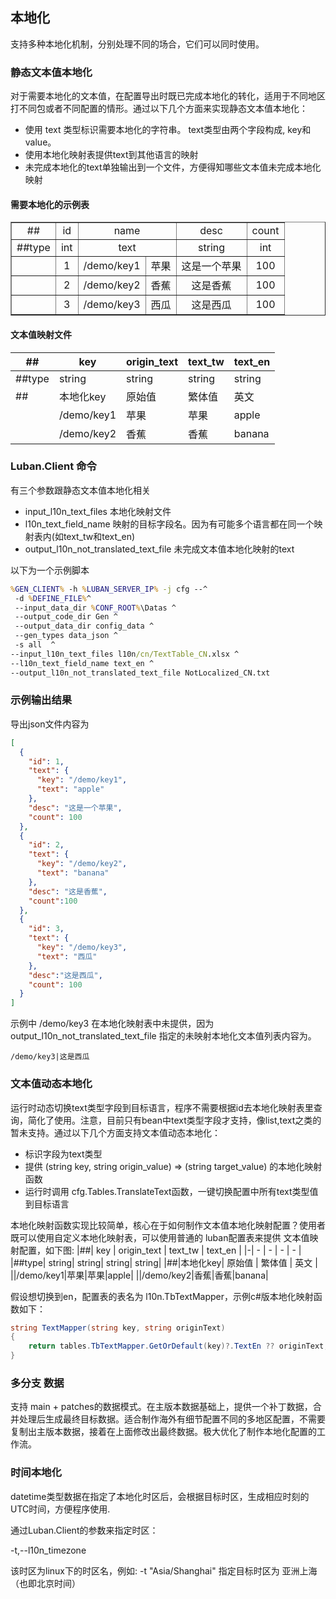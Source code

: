 ## 本地化
支持多种本地化机制，分别处理不同的场合，它们可以同时使用。
### 静态文本值本地化
对于需要本地化的文本值，在配置导出时既已完成本地化的转化，适用于不同地区打不同包或者不同配置的情形。通过以下几个方面来实现静态文本值本地化：
- 使用 text 类型标识需要本地化的字符串。 text类型由两个字段构成, key和value。
- 使用本地化映射表提供text到其他语言的映射
- 未完成本地化的text单独输出到一个文件，方便得知哪些文本值未完成本地化映射

#### 需要本地化的示例表

<table border="1">
<tr align="center">
  <td>##</td>
  <td>id</td>
  <td colspan="2">name</td>
  <td>desc</td>
  <td>count</td>
</tr>
<tr align="center">
  <td>##type</td>
  <td>int</td>
  <td colspan="2">text</td>
  <td>string</td>
  <td>int</td>
</tr>
<tr align="center">
  <td/>
  <td>1</td>
  <td>/demo/key1</td><td>苹果</td>
  <td>这是一个苹果</td>
  <td>100</td>
</tr>
<tr align="center">
  <td/>
  <td>2</td>
  <td>/demo/key2</td><td>香蕉</td>
  <td>这是香蕉</td>
  <td>100</td>
</tr>
<tr align="center">
  <td/>
  <td>3</td>
  <td>/demo/key3</td><td>西瓜</td>
  <td>这是西瓜</td>
  <td>100</td>
</tr>
</table>

#### 文本值映射文件


| ## | key | origin_text | text_tw | text_en |
| - | - | - | - | - |
|##type|string|string|string|string|
|##|本地化key| 原始值 | 繁体值 | 英文 |
||/demo/key1|苹果|苹果|apple|
||/demo/key2|香蕉|香蕉|banana|

### Luban.Client 命令
有三个参数跟静态文本值本地化相关
- input_l10n_text_files 本地化映射文件
- l10n_text_field_name 映射的目标字段名。因为有可能多个语言都在同一个映射表内(如text_tw和text_en)
- output_l10n_not_translated_text_file 未完成文本值本地化映射的text

以下为一个示例脚本
```bat
%GEN_CLIENT% -h %LUBAN_SERVER_IP% -j cfg --^
 -d %DEFINE_FILE%^
 --input_data_dir %CONF_ROOT%\Datas ^
 --output_code_dir Gen ^
 --output_data_dir config_data ^
 --gen_types data_json ^
 -s all  ^
--input_l10n_text_files l10n/cn/TextTable_CN.xlsx ^
--l10n_text_field_name text_en ^
--output_l10n_not_translated_text_file NotLocalized_CN.txt
```

### 示例输出结果

导出json文件内容为

```json
[
  {
    "id": 1,
    "text": {
      "key": "/demo/key1",
      "text": "apple"
    },
    "desc": "这是一个苹果",
    "count": 100
  },
  {
    "id": 2,
    "text": {
      "key": "/demo/key2",
      "text": "banana"
    },
    "desc": "这是香蕉",
    "count":100
  },
  {
    "id": 3,
    "text": {
      "key": "/demo/key3",
      "text": "西瓜"
    },
    "desc":"这是西瓜",
    "count": 100
  }
]
```

示例中 /demo/key3 在本地化映射表中未提供，因为output_l10n_not_translated_text_file 指定的未映射本地化文本值列表内容为。

```text
/demo/key3|这是西瓜
```


### 文本值动态本地化

运行时动态切换text类型字段到目标语言，程序不需要根据id去本地化映射表里查询，简化了使用。注意，目前只有bean中text类型字段才支持，像list,text之类的暂未支持。通过以下几个方面支持文本值动态本地化：
- 标识字段为text类型
- 提供 (string key, string origin_value) => (string target_value) 的本地化映射函数
- 运行时调用 cfg.Tables.TranslateText函数，一键切换配置中所有text类型值到目标语言

本地化映射函数实现比较简单，核心在于如何制作文本值本地化映射配置？使用者既可以使用自定义本地化映射表，可以使用普通的 luban配置表来提供 文本值映射配置，如下图:
|##| key | origin_text | text_tw | text_en |
|-| - | - | - | - |
|##type| string| string| string| string|
|##|本地化key| 原始值 | 繁体值 | 英文 |
||/demo/key1|苹果|苹果|apple|
||/demo/key2|香蕉|香蕉|banana|

假设想切换到en，配置表的表名为 l10n.TbTextMapper，示例c#版本地化映射函数如下：
```c#
string TextMapper(string key, string originText) 
{
    return tables.TbTextMapper.GetOrDefault(key)?.TextEn ?? originText;
}
```

### 多分支 数据
支持 main + patches的数据模式。在主版本数据基础上，提供一个补丁数据，合并处理后生成最终目标数据。适合制作海外有细节配置不同的多地区配置，不需要
复制出主版本数据，接着在上面修改出最终数据。极大优化了制作本地化配置的工作流。


### 时间本地化
datetime类型数据在指定了本地化时区后，会根据目标时区，生成相应时刻的UTC时间，方便程序使用.

通过Luban.Client的参数来指定时区：

  -t,--l10n_timezone <timezone>   

该时区为linux下的时区名，例如: -t "Asia/Shanghai"  指定目标时区为 亚洲上海（也即北京时间）

